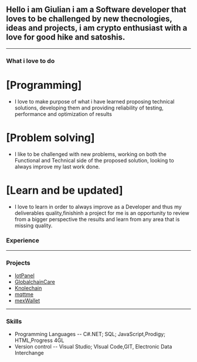 ## Hello i am Giulian i am a Software developer that loves to be challenged by new thecnologies, ideas and projects, i am crypto enthusiast with a love for good hike and satoshis.


---

### What i love to do

# [Programming]
- I love to make purpose of what i have learned  proposing technical solutions, developing them and providing reliability of testing, performance and optimization of results
# [Problem solving]
- I like to be challenged with new problems, working on both the Functional and Technical side of the proposed solution, looking to always improve my last work done.
# [Learn and be updated]
- I love to learn in order to always improve as a Developer and thus my deliverables quality,finishinh a project for me is an opportunity to review from a bigger perspective the results and learn from any area that is missing quality.

### Experience



---
### Projects
- [IotPanel](http://example.com/)
- [GlobalchainCare](http://example.com/)
- [Knolechain](http://example.com/)
- [mqttme](http://example.com/)
- [mexWallet](http://example.com/)

---
### Skills
- Programming Languages
-- C#.NET; SQL; JavaScript,Prodigy; HTML,Progress 4GL
- Version control
-- Visual Studio; VIsual Code,GIT, Electronic Data Interchange
